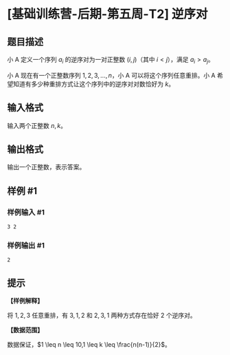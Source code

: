 # [基础训练营-后期-第五周-T2] 逆序对

## 题目描述

小 A 定义一个序列 $a_i$ 的逆序对为一对正整数 $(i,j)$（其中 $i<j$），满足 $a_i>a_j$。

小 A 现在有一个正整数序列 $1,2,3,\dots,n$，小 A 可以将这个序列任意重排。小 A 希望知道有多少种重排方式让这个序列中的逆序对对数恰好为 $k$。

## 输入格式

输入两个正整数 $n,k$。

## 输出格式

输出一个正整数，表示答案。

## 样例 #1

### 样例输入 #1

```
3 2
```

### 样例输出 #1

```
2
```

## 提示

**【样例解释】**

将 $1,2,3$ 任意重排，有 $3,1,2$ 和 $2,3,1$ 两种方式存在恰好 $2$ 个逆序对。

**【数据范围】**

数据保证，$1 \leq n \leq 10,1 \leq k \leq \frac{n(n-1)}{2}$。